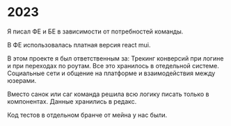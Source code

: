 # 2023

Я писал ФЕ и БЕ в зависимости от потребностей команды.

В ФЕ использовалась платная версия react mui.

В этом проекте я был ответственным за:
Трекинг конверсий при логине и при переходах по роутам. Все это хранилось в отедельной системе.
Социальные сети и общение на платформе и взаимодействия между юзерами.

Вместо санок или саг команда решила всю логику писать только в компонентах. Данные хранились в редакс.

Код тестов в отдельном бранче от мейна у нас были.

